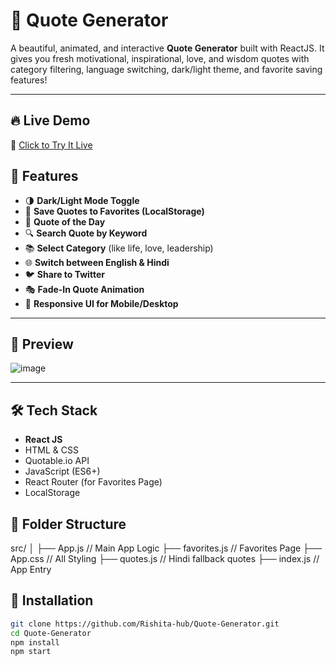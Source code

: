 # 🌟 Quote Generator

A beautiful, animated, and interactive **Quote Generator** built with ReactJS. It gives you fresh motivational, inspirational, love, and wisdom quotes with category filtering, language switching, dark/light theme, and favorite saving features!

---

## 🔥 Live Demo

🔗 [Click to Try It Live](https://your-live-demo-link.netlify.app)  

## 🧠 Features

- 🌗 **Dark/Light Mode Toggle**
- 💖 **Save Quotes to Favorites (LocalStorage)**
- 🎯 **Quote of the Day**
- 🔍 **Search Quote by Keyword**
- 📚 **Select Category** (like life, love, leadership)
- 🌐 **Switch between English & Hindi**
- 🐦 **Share to Twitter**
- 🎭 **Fade-In Quote Animation**
- 📱 **Responsive UI for Mobile/Desktop**

---

## 📸 Preview


![image](https://github.com/user-attachments/assets/2c182617-7d25-487a-bac0-b2b105b832df)


---

## 🛠️ Tech Stack

- **React JS**
- HTML & CSS
- Quotable.io API
- JavaScript (ES6+)
- React Router (for Favorites Page)
- LocalStorage


## 📂 Folder Structure

src/
│
├── App.js // Main App Logic
├── favorites.js // Favorites Page
├── App.css // All Styling
├── quotes.js // Hindi fallback quotes
├── index.js // App Entry

## 🧾 Installation

```bash
git clone https://github.com/Rishita-hub/Quote-Generator.git
cd Quote-Generator
npm install
npm start
